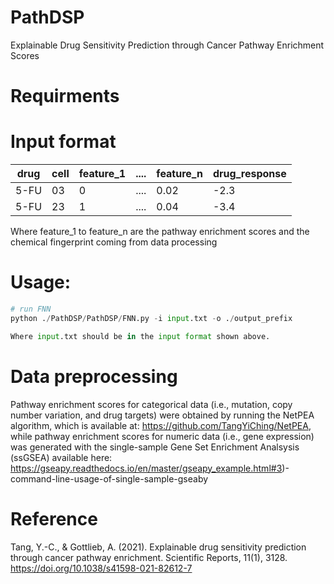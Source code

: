 # PathDSP
Explainable Drug Sensitivity Prediction through Cancer Pathway Enrichment Scores

# Requirments

# Input format

|drug|cell|feature_1|....|feature_n|drug_response|
|----|----|--------|----|--------|----|
|5-FU|03|0|....|0.02|-2.3|
|5-FU|23|1|....|0.04|-3.4|

Where feature_1 to feature_n are the pathway enrichment scores and the chemical fingerprint coming from data processing
# Usage:
```python
# run FNN 
python ./PathDSP/PathDSP/FNN.py -i input.txt -o ./output_prefix

Where input.txt should be in the input format shown above.
```
# Data preprocessing
Pathway enrichment scores for categorical data (i.e., mutation, copy number variation, and drug targets) were obtained by running the NetPEA algorithm, which is available at: https://github.com/TangYiChing/NetPEA, while pathway enrichment scores for numeric data (i.e., gene expression) was generated with the single-sample Gene Set Enrichment Analsysis (ssGSEA) available here: https://gseapy.readthedocs.io/en/master/gseapy_example.html#3)-command-line-usage-of-single-sample-gseaby 


# Reference
Tang, Y.-C., & Gottlieb, A. (2021). Explainable drug sensitivity prediction through cancer pathway enrichment. Scientific Reports, 11(1), 3128. https://doi.org/10.1038/s41598-021-82612-7
